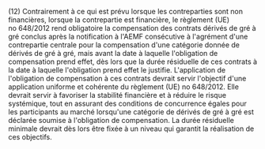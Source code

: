 (12) Contrairement à ce qui est prévu lorsque les contreparties sont non financières, lorsque la contrepartie est financière, le règlement (UE) no 648/2012 rend obligatoire la compensation des contrats dérivés de gré à gré conclus après la notification à l'AEMF consécutive à l'agrément d'une contrepartie centrale pour la compensation d'une catégorie donnée de dérivés de gré à gré, mais avant la date à laquelle l'obligation de compensation prend effet, dès lors que la durée résiduelle de ces contrats à la date à laquelle l'obligation prend effet le justifie. L'application de l'obligation de compensation à ces contrats devrait servir l'objectif d'une application uniforme et cohérente du règlement (UE) no 648/2012. Elle devrait servir à favoriser la stabilité financière et à réduire le risque systémique, tout en assurant des conditions de concurrence égales pour les participants au marché lorsqu'une catégorie de dérivés de gré à gré est déclarée soumise à l'obligation de compensation. La durée résiduelle minimale devrait dès lors être fixée à un niveau qui garantit la réalisation de ces objectifs.